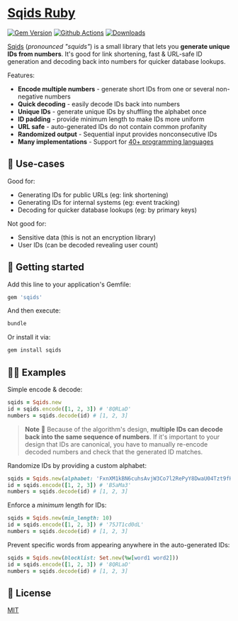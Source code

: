 # [Sqids Ruby](https://sqids.org/ruby)

[![Gem Version](https://badge.fury.io/rb/sqids.svg)](https://rubygems.org/gems/sqids)
[![Github Actions](https://img.shields.io/github/actions/workflow/status/sqids/sqids-ruby/tests.yml)](https://github.com/sqids/sqids-ruby/actions)
[![Downloads](https://img.shields.io/gem/dt/sqids)](https://crates.io/crates/sqids)

[Sqids](https://sqids.org/ruby) (*pronounced "squids"*) is a small library that lets you **generate unique IDs from numbers**. It's good for link shortening, fast & URL-safe ID generation and decoding back into numbers for quicker database lookups.

Features:

- **Encode multiple numbers** - generate short IDs from one or several non-negative numbers
- **Quick decoding** - easily decode IDs back into numbers
- **Unique IDs** - generate unique IDs by shuffling the alphabet once
- **ID padding** - provide minimum length to make IDs more uniform
- **URL safe** - auto-generated IDs do not contain common profanity
- **Randomized output** - Sequential input provides nonconsecutive IDs
- **Many implementations** - Support for [40+ programming languages](https://sqids.org/)

## 🧰 Use-cases

Good for:

- Generating IDs for public URLs (eg: link shortening)
- Generating IDs for internal systems (eg: event tracking)
- Decoding for quicker database lookups (eg: by primary keys)

Not good for:

- Sensitive data (this is not an encryption library)
- User IDs (can be decoded revealing user count)

## 🚀 Getting started

Add this line to your application's Gemfile:

```ruby
gem 'sqids'
```

And then execute:

```bash
bundle
```

Or install it via:

```bash
gem install sqids
```

## 👩‍💻 Examples

Simple encode & decode:

```ruby
sqids = Sqids.new
id = sqids.encode([1, 2, 3]) # '8QRLaD'
numbers = sqids.decode(id) # [1, 2, 3]
```

> **Note**
> 🚧 Because of the algorithm's design, **multiple IDs can decode back into the same sequence of numbers**. If it's important to your design that IDs are canonical, you have to manually re-encode decoded numbers and check that the generated ID matches.

Randomize IDs by providing a custom alphabet:

```ruby
sqids = Sqids.new(alphabet: 'FxnXM1kBN6cuhsAvjW3Co7l2RePyY8DwaU04Tzt9fHQrqSVKdpimLGIJOgb5ZE')
id = sqids.encode([1, 2, 3]) # 'B5aMa3'
numbers = sqids.decode(id) # [1, 2, 3]
```

Enforce a *minimum* length for IDs:

```ruby
sqids = Sqids.new(min_length: 10)
id = sqids.encode([1, 2, 3]) # '75JT1cd0dL'
numbers = sqids.decode(id) # [1, 2, 3]
```

Prevent specific words from appearing anywhere in the auto-generated IDs:

```ruby
sqids = Sqids.new(blocklist: Set.new(%w[word1 word2]))
id = sqids.encode([1, 2, 3]) # '8QRLaD'
numbers = sqids.decode(id) # [1, 2, 3]
```

## 📝 License

[MIT](LICENSE)
